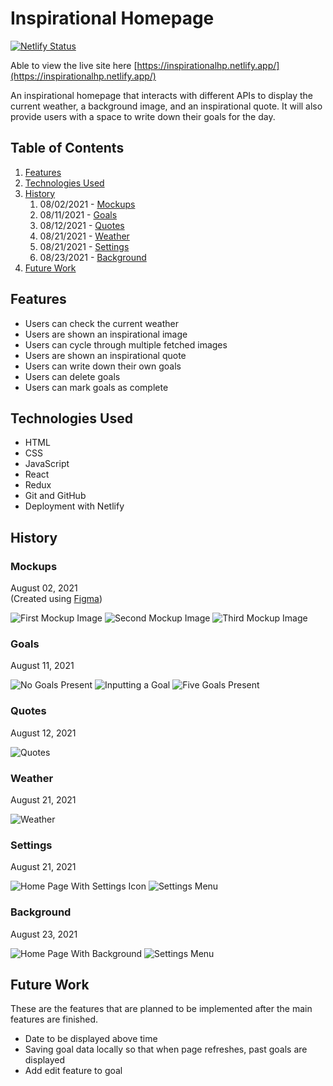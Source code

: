 # Inspirational Homepage

[![Netlify Status](https://api.netlify.com/api/v1/badges/90a3329c-c9c6-42c0-87f1-added56e85ca/deploy-status)](https://app.netlify.com/sites/inspirationalhp/deploys)

Able to view the live site here [https://inspirationalhp.netlify.app/](https://inspirationalhp.netlify.app/)

An inspirational homepage that interacts with different APIs to display the current weather, a background image, and an inspirational quote. It will also provide users with a space to write down their goals for the day.

## Table of Contents
1. [Features](#features)
2. [Technologies Used](#technologies-used)
3. [History](#history)
    1. 08/02/2021 - [Mockups](#mockups)
    2. 08/11/2021 - [Goals](#goals)
    3. 08/12/2021 - [Quotes](#quotes)
    4. 08/21/2021 - [Weather](#weather)
    5. 08/21/2021 - [Settings](#settings)
    6. 08/23/2021 - [Background](#background)
4. [Future Work](#future-work)

## Features

- Users can check the current weather
- Users are shown an inspirational image
- Users can cycle through multiple fetched images
- Users are shown an inspirational quote
- Users can write down their own goals
- Users can delete goals
- Users can mark goals as complete

## Technologies Used

- HTML
- CSS
- JavaScript
- React
- Redux
- Git and GitHub
- Deployment with Netlify

## History

### Mockups 
August 02, 2021\
(Created using [Figma](https://www.figma.com/))

![First Mockup Image](public/history/mockups_20210802/mockup_01_20210802.png)
![Second Mockup Image](public/history/mockups_20210802/mockup_02_20210802.png)
![Third Mockup Image](public/history/mockups_20210802/mockup_03_20210802.png)

### Goals
August 11, 2021

![No Goals Present](public/history/goals_20210811/goals_01_20210811.png)
![Inputting a Goal](public/history/goals_20210811/goals_02_20210811.png)
![Five Goals Present](public/history/goals_20210811/goals_03_20210811.png)

### Quotes
August 12, 2021

![Quotes](public/history/quotes_20210812/quotes_01_20210812.png)

### Weather
August 21, 2021

![Weather](public/history/weather_20210821/weather_01_20210821.png)

### Settings
August 21, 2021

![Home Page With Settings Icon](public/history/settings_20210821/settings_01_20210821.png)
![Settings Menu](public/history/settings_20210821/settings_02_20210821.png)

### Background
August 23, 2021

![Home Page With Background](public/history/background_20210823/background_01_20210823.png)
![Settings Menu](public/history/background_20210823/background_02_20210823.png)

## Future Work

These are the features that are planned to be implemented after the main features are finished.

- Date to be displayed above time
- Saving goal data locally so that when page refreshes, past goals are displayed
- Add edit feature to goal
